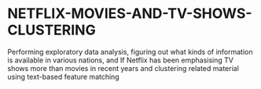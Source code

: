 # NETFLIX-MOVIES-AND-TV-SHOWS-CLUSTERING
Performing exploratory data analysis, figuring out what kinds of information is available in various nations, and If Netflix has been emphasising TV shows more than movies in recent years and clustering related material using text-based feature matching

